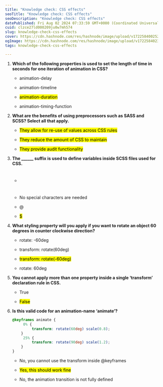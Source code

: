 ```yaml
---
title: "Knowledge check: CSS effects"
seoTitle: "Knowledge check: CSS effects"
seoDescription: "Knowledge check: CSS effects"
datePublished: Fri Aug 02 2024 07:33:59 GMT+0000 (Coordinated Universal Time)
cuid: clzce27ld000209ju0w7mh574
slug: knowledge-check-css-effects
cover: https://cdn.hashnode.com/res/hashnode/image/upload/v1722584002526/1d8a6dbf-cffe-45f7-9fd9-d35d62427b5f.png
ogImage: https://cdn.hashnode.com/res/hashnode/image/upload/v1722584023403/e6e9dd0d-824c-413c-aeb1-9915f573f5a0.png
tags: knowledge-check-css-effects

---
```


1. **Which of the following properties is used to set the length of time in seconds for one iteration of animation in CSS?**
    
    * animation-delay
        
    * animation-timeline
        
    * <mark>animation-duration</mark>
        
    * animation-timing-function
        
2. **What are the benefits of using preprocessors such as SASS and SCSS? Select all that apply.**
    
    * <mark>They allow for re-use of values across CSS rules</mark>
        
    * <mark>They reduce the amount of CSS to maintain</mark>
        
    * <mark>They provide audit functionality</mark>
        
3. **The \_\_\_\_\_\_ suffix is used to define variables inside SCSS files used for CSS.**
    
    * #
        
    * No special characters are needed
        
    * @
        
    * <mark>$</mark>
        
4. **What styling property will you apply if you want to rotate an object 60 degrees in counter clockwise direction?**
    
    * rotate: -60deg
        
    * transform: rotate(60deg)
        
    * <mark>transform: rotate(-60deg)</mark>
        
    * rotate: 60deg
        
5. **You cannot apply more than one property inside a single ‘transform’ declaration rule in CSS.**
    
    * True
        
    * <mark>False</mark>
        
6. **Is this valid code for an animation-name ‘animate’?**
    
    ```css
    @keyframes animate {
         0% {
             transform: rotate(60deg) scale(0.8);
        }
         25% {
             transform: rotate(90deg) scale(1.2);
        }
    }
    ```
    
    * No, you cannot use the transform inside @keyframes
        
    * <mark>Yes, this should work fine</mark>
        
    * No, the animation transition is not fully defined